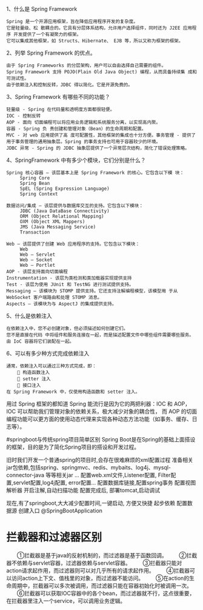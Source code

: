 1、什么是 Spring Framework
    
    Spring 是一个开源应用框架，旨在降低应用程序开发的复杂度。
    它是轻量级、松 散耦合的。它具有分层体系结构，允许用户选择组件，同时还为 J2EE 应用程序 开发提供了一个有凝聚力的框架。
    它可以集成其他框架，如 Structs、Hibernate、 EJB 等，所以又称为框架的框架。

2、列举 Spring Framework 的优点。
    
    由于 Spring Frameworks 的分层架构，用户可以自由选择自己需要的组件。 
    Spring Framework 支持 POJO(Plain Old Java Object) 编程，从而具备持续集 成和可测试性。
    由于依赖注入和控制反转，JDBC 得以简化。它是开源免费的。

3、Spring Framework 有哪些不同的功能？
    
    轻量级 - Spring 在代码量和透明度方面都很轻便。
    IOC - 控制反转 
    AOP - 面向 切面编程可以将应用业务逻辑和系统服务分离，以实现高内聚。
    容器 - Spring 负 责创建和管理对象（Bean）的生命周期和配置。
    MVC - 对 web 应用提供了高 度可配置性，其他框架的集成也十分方便。事务管理 - 提供了用于事务管理的通用抽象层。Spring 的事务支持也可用于容器较少的环境。
    JDBC 异常 - Spring 的 JDBC 抽象层提供了一个异常层次结构，简化了错误处理策略。

4、SpringFramework 中有多少个模块，它们分别是什么？
    
    Spring 核心容器 – 该层基本上是 Spring Framework 的核心。它包含以下模 块：
         Spring Core 
         Spring Bean 
         SpEL (Spring Expression Language) 
         Spring Context

    数据访问/集成 – 该层提供与数据库交互的支持。它包含以下模块：
         JDBC (Java DataBase Connectivity) 
         ORM (Object Relational Mapping) 
         OXM (Object XML Mappers)
         JMS (Java Messaging Service) 
         Transaction
    
    Web – 该层提供了创建 Web 应用程序的支持。它包含以下模块：
         Web 
         Web – Servlet 
         Web – Socket 
         Web – Portlet
    AOP - 该层支持面向切面编程
    Instrumentation - 该层为类检测和类加载器实现提供支持
    Test - 该层为使用 JUnit 和 TestNG 进行测试提供支持。
    Messaging – 该模块为 STOMP 提供支持。它还支持注解编程模型，该模型用 于从 WebSocket 客户端路由和处理 STOMP 消息。
    Aspects – 该模块为与 AspectJ 的集成提供支持。


5、什么是依赖注入

    在依赖注入中，您不必创建对象，但必须描述如何创建它们。
    您不是直接在代码 中将组件和服务连接在一起，而是描述配置文件中哪些组件需要哪些服务。
    由 IoC 容器将它们装配在一起。

6、可以有多少种方式完成依赖注入
    
    通常，依赖注入可以通过三种方式完成，即：
         构造函数注入 
         setter 注入 
         接口注入
    在 Spring Framework 中，仅使用构造函数和 setter 注入。


用过 Spring 框架的都知道 Spring 能流行是因为它的两把利器：IOC 和 AOP，
IOC 可以帮助我们管理对象的依赖关系，极大减少对象的耦合性，
而 AOP 的切面编程功能可以更方面的使用动态代理来实现各种动态方法功能（如事务、缓存、日志等）。

#springboot与传统spring项目简单区别
Spring Boot是在Spring的基础上面搭设的框架，目的是为了简化Spring项目的搭设和开发过程。

旧时我们开发一个普通spring的项目时,会存在很难麻烦的xml配置过程
    准备相关jar包依赖,包括spring、springmvc、redis、mybaits、log4j、mysql-connector-java 等等相关jar ...
    配置web.xml文件,Listener配置, Filter配置,servlet配置,log4j配置, error配置...
    配置数据库链接,配置spring事务
    配置视图解析器
    开启注解,自动扫描功能
    配置完成后, 部署tomcat,启动调试
    
现在,有了springboot,大大减少配置时间,一键启动, 方便又快捷
    起步依赖
    配置数据源
    创建入口 @SpringBootApplication

# 拦截器和过滤器区别
　　①拦截器是基于java的反射机制的，而过滤器是基于函数回调。
　　②拦截器不依赖与servlet容器，过滤器依赖与servlet容器。
　　③拦截器只能对action请求起作用，而过滤器则可以对几乎所有的请求起作用。
　　④拦截器可以访问action上下文、值栈里的对象，而过滤器不能访问。
　　⑤在action的生命周期中，拦截器可以多次被调用，而过滤器只能在容器初始化时被调用一次。
　　⑥拦截器可以获取IOC容器中的各个bean，而过滤器就不行，这点很重要，在拦截器里注入一个service，可以调用业务逻辑。